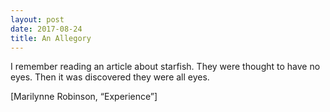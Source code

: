 ```yaml
---
layout: post
date: 2017-08-24
title: An Allegory
---
```



I remember reading an article about starfish. They were thought to have no eyes. Then it was 
discovered they were all eyes.

[Marilynne Robinson, “Experience”]
